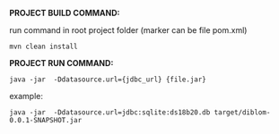 **PROJECT BUILD COMMAND:**

run command in root project folder (marker can be file pom.xml)

`mvn clean install`


**PROJECT RUN COMMAND:**

`java -jar  -Ddatasource.url={jdbc_url} {file.jar}`

example:

`java -jar  -Ddatasource.url=jdbc:sqlite:ds18b20.db target/diblom-0.0.1-SNAPSHOT.jar`
